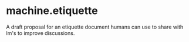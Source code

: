 # machine.etiquette
A draft proposal for an etiquette document humans can use to share with lm's to improve discussions.
